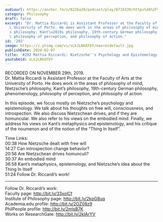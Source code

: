```yaml
---
audiourl: https://anchor.fm/s/822ba20/podcast/play/8719339/https%3A%2F%2Fd3ctxlq1ktw2nl.cloudfront.net%2Fproduction%2F2019-10-29%2F36059188-44100-2-924133eb2a269.m4a
category: Philosophy
draft: false
excerpt: "Dr. Mattia Riccardi is Assistant Professor at the Faculty of Arts at the\
  \ University of Porto. He does work in the areas of philosophy of mind, Nietzsche\u2019\
  s philosophy, Kant\u2019s philosophy, 19th-century German philosophy, phenomenology,\
  \ philosophy of perception, and philosophy of action."
id: '292'
image: https://i.ytimg.com/vi/sLkJLNkEFbY/maxresdefault.jpg
publishDate: 2020-02-07
title: '#292 Mattia Riccardi: Nietzsche''s Psychology and Epistemology'
youtubeid: sLkJLNkEFbY
---
```

<div class="timelinks">

RECORDED ON NOVEMBER 29th, 2019.  
Dr. Mattia Riccardi is Assistant Professor at the Faculty of Arts at the University of Porto. He does work in the areas of philosophy of mind, Nietzsche’s philosophy, Kant’s philosophy, 19th-century German philosophy, phenomenology, philosophy of perception, and philosophy of action.

In this episode, we focus mostly on Nietzsche’s psychology and epistemology. We talk about his thoughts on free will, consciousness, and introspection. We also discuss Nietzschean drives, and if they are homuncular. We also refer to his views on the embodied mind. Finally, we address his views on Kant’s metaphysics and epistemology, and his critique of the noumenon and of the notion of the “Thing In Itself”.

Time Links:  
<time>00:38</time> How Nietzsche dealt with free will  
<time>14:27</time> Can introspection change behavior?   
<time>20:56</time> Are Nietzschean drives homunculi?  
<time>30:37</time> An embodied mind  
<time>36:58</time> Kant’s metaphysics, epistemology, and Nietzsche’s idea about the Thing In Itself  
<time>51:24</time> Follow Dr. Riccardi’s work!

---

Follow Dr. Riccardi’s work:  
Faculty page: http://bit.ly/33xolCf  
Institute of Philosophy page: http://bit.ly/2kpG8uq  
Academia.edu profile: http://bit.ly/2OZ08z9  
PhilPeople profile: http://bit.ly/2mlsB7K  
Works on ResearchGate: http://bit.ly/2kIArYV
</div>

